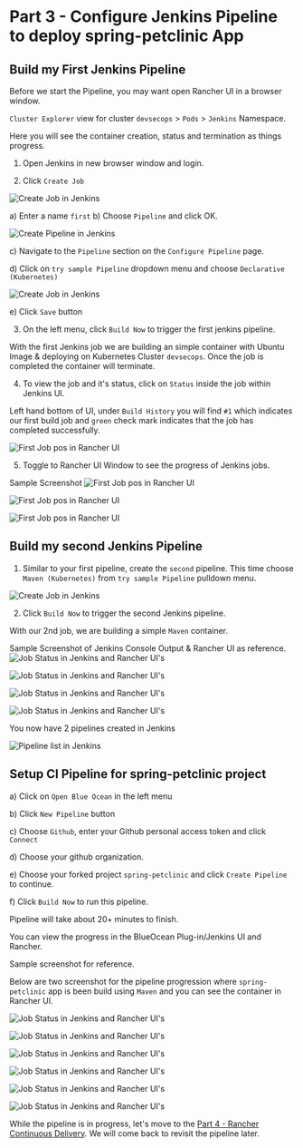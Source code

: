 # Part 3 - Configure Jenkins Pipeline to deploy spring-petclinic App


## Build my First Jenkins Pipeline

Before we start the Pipeline, you may want open Rancher UI in a browser window.

`Cluster Explorer` view for cluster `devsecops` > `Pods` > `Jenkins` Namespace. 

Here you will see the container creation, status and termination as things progress.

1) Open Jenkins in new browser window and login.

2) Click `Create Job`

![Create Job in Jenkins](./Images-10-13-2021/jenkins-create-job.png)

a) Enter a name `first`
b) Choose `Pipeline` and click OK.

![Create Pipeline in Jenkins](./Images-10-13-2021/jenkins-create-pipeline.png)

c) Navigate to the `Pipeline` section on the `Configure Pipeline` page.

d) Click on `try sample Pipeline` dropdown menu and choose `Declarative (Kubernetes)`

![Create Job in Jenkins](./Images-10-13-2021/part2-step-build-my-firest-pipeline-jenkins-configure-first-pipeline-declarative-kubernetes.png)


e) Click `Save` button

3) On the left menu, click `Build Now` to trigger the first jenkins pipeline.

With the first Jenkins job we are building an simple container with Ubuntu Image & deploying on Kubernetes Cluster `devsecops`. Once the job is completed the container will terminate. 

4) To view the job and it's status, click on `Status` inside the job within Jenkins UI.

Left hand bottom of UI, under `Build History` you will find `#1` which indicates our first build job and `green` check mark indicates that the job has completed successfully.

![ First Job pos in Rancher UI](./Images-10-13-2021/part2-jenkins-ui-job-build-status.png)

5) Toggle to Rancher UI Window to see the progress of Jenkins jobs. 

Sample Screenshot
![ First Job pos in Rancher UI](./Images-10-13-2021/part3-building-first-pipeline-ubuntu-container-creation-pg1.png)

![First Job pos in Rancher UI](./Images-10-13-2021/part3-building-first-pipeline-ubuntu-container-success-n-running-pg2.png)

![ First Job pos in Rancher UI](./Images-10-13-2021/part3-building-first-pipeline-ubuntu-terminating-post-success-pg3.png)

## Build my second Jenkins Pipeline

1) Similar to your first pipeline, create the `second` pipeline. This time choose `Maven (Kubernetes)` from `try sample Pipeline` pulldown menu.

![Create Job in Jenkins](./Images-10-13-2021/part2-step-build-my-second-pipeline-maven-kubernetes.png)

2) Click `Build Now` to trigger the second Jenkins pipeline.

With our 2nd job, we are building a simple `Maven` container.

Sample Screenshot of Jenkins Console Output & Rancher UI as reference.
![Job Status in Jenkins and Rancher UI's ](./Images-10-13-2021/part3-building-second-pipeline-maven-container-creation-pg1.png)

![Job Status in Jenkins and Rancher UI's ](./Images-10-13-2021/part3-building-second-pipeline-maven-build-in-progress-pg2.png)

![Job Status in Jenkins and Rancher UI's ](./Images-10-13-2021/part3-building-second-pipeline-maven-success-pg3.png)

![Job Status in Jenkins and Rancher UI's ](./Images-10-13-2021/part3-building-second-pipeline-maven-terminating-post-success-pg4.png)


You now have 2 pipelines created in Jenkins

![Pipeline list in Jenkins](./Images-10-13-2021/part3-build-job-1-n-2-history.png)

## Setup CI Pipeline for spring-petclinic project

a) Click on `Open Blue Ocean` in the left menu

b) Click `New Pipeline` button

c) Choose `Github`, enter your Github personal access token and click `Connect`

d) Choose your github organization.

e) Choose your forked project `spring-petclinic` and click `Create Pipeline` to continue.

f) Click `Build Now` to run this pipeline. 

Pipeline will take about 20+ minutes to finish.

You can view the progress in the BlueOcean Plug-in/Jenkins UI and Rancher.

Sample screenshot for reference.

Below are two screenshot for the pipeline progression where `spring-petclinic` app is been build using `Maven` and you can see the container in Rancher UI.

![Job Status in Jenkins and Rancher UI's ](./Images-10-13-2021/part3-pet-clinic-pipeline-build-job-start-pg1.png)

![Job Status in Jenkins and Rancher UI's ](./Images-10-13-2021/part3-pet-clinic-pipeline-build-job-start-pg2.png)

![Job Status in Jenkins and Rancher UI's ](./Images-10-13-2021/part3-pet-clinic-pipeline-static-code-check-pg3.png)

![Job Status in Jenkins and Rancher UI's ](./Images-10-13-2021/part3-pet-clinic-pipeline-containerization-pg4.png)

![Job Status in Jenkins and Rancher UI's ](./Images-10-13-2021/part3-pet-clinic-pipeline-container-image-scanning-pg5.png)

![Job Status in Jenkins and Rancher UI's ](./Images-10-13-2021/part3-pet-clinic-pipeline-approval-pg6.png)

While the pipeline is in progress, let's move to the [Part 4 - Rancher Continuous Delivery](part-4.md). We will come back to revisit the pipeline later. 
